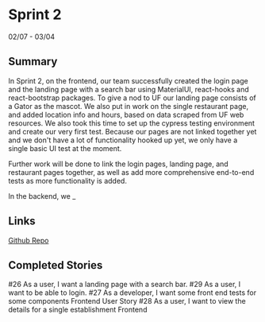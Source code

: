 # Sprint 2

02/07 - 03/04

## Summary

In Sprint 2, on the frontend, our team successfully created the login page and the landing page with a search bar using MaterialUI, react-hooks and react-bootstrap packages. To give a nod to UF our landing page consists of a Gator as the mascot. We also put in work on the single restaurant page, and added location info and hours, based on data scraped from UF web resources. We also took this time to set up the cypress testing environment and create our very first test. Because our pages are not linked together yet and we don't have a lot of functionality hooked up yet, we only have a single basic UI test at the moment.

Further work will be done to link the login pages, landing page, and restaurant pages together, as well as add more comprehensive end-to-end tests as more functionality is added.

In the backend, we _

## Links
[Github Repo](https://github.com/Monicakodali/SEPROJECT) 

## Completed Stories

#26 As a user, I want a landing page with a search bar.
#29 As a user, I want to be able to login.
#27 As a developer, I want some front end tests for some components Frontend User Story
#28 As a user, I want to view the details for a single establishment Frontend
